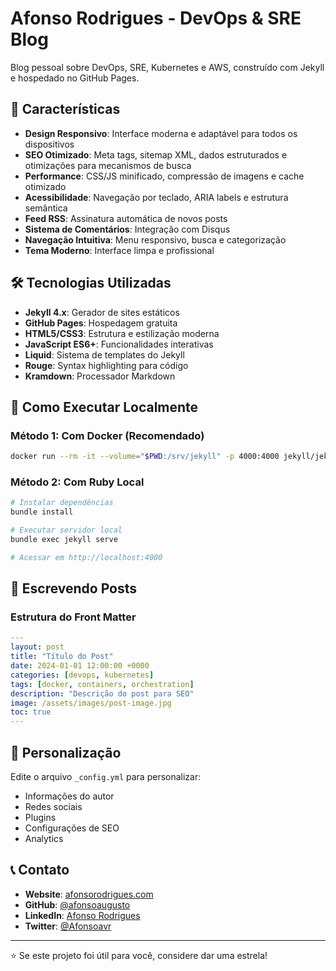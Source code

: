 # Afonso Rodrigues - DevOps & SRE Blog

Blog pessoal sobre DevOps, SRE, Kubernetes e AWS, construído com Jekyll e hospedado no GitHub Pages.

## 🚀 Características

- **Design Responsivo**: Interface moderna e adaptável para todos os dispositivos
- **SEO Otimizado**: Meta tags, sitemap XML, dados estruturados e otimizações para mecanismos de busca
- **Performance**: CSS/JS minificado, compressão de imagens e cache otimizado
- **Acessibilidade**: Navegação por teclado, ARIA labels e estrutura semântica
- **Feed RSS**: Assinatura automática de novos posts
- **Sistema de Comentários**: Integração com Disqus
- **Navegação Intuitiva**: Menu responsivo, busca e categorização
- **Tema Moderno**: Interface limpa e profissional

## 🛠️ Tecnologias Utilizadas

- **Jekyll 4.x**: Gerador de sites estáticos
- **GitHub Pages**: Hospedagem gratuita
- **HTML5/CSS3**: Estrutura e estilização moderna
- **JavaScript ES6+**: Funcionalidades interativas
- **Liquid**: Sistema de templates do Jekyll
- **Rouge**: Syntax highlighting para código
- **Kramdown**: Processador Markdown

## 🚀 Como Executar Localmente

### Método 1: Com Docker (Recomendado)

```bash
docker run --rm -it --volume="$PWD:/srv/jekyll" -p 4000:4000 jekyll/jekyll /bin/bash -c "chmod a+wx . && jekyll build -V && jekyll s --force_polling --incremental --watch --trace"
```

### Método 2: Com Ruby Local

```bash
# Instalar dependências
bundle install

# Executar servidor local
bundle exec jekyll serve

# Acessar em http://localhost:4000
```

## 📝 Escrevendo Posts

### Estrutura do Front Matter

```yaml
---
layout: post
title: "Título do Post"
date: 2024-01-01 12:00:00 +0000
categories: [devops, kubernetes]
tags: [docker, containers, orchestration]
description: "Descrição do post para SEO"
image: /assets/images/post-image.jpg
toc: true
---
```

## 🎨 Personalização

Edite o arquivo `_config.yml` para personalizar:
- Informações do autor
- Redes sociais
- Plugins
- Configurações de SEO
- Analytics

## 📞 Contato

- **Website**: [afonsorodrigues.com](https://afonsorodrigues.com)
- **GitHub**: [@afonsoaugusto](https://github.com/afonsoaugusto)
- **LinkedIn**: [Afonso Rodrigues](https://linkedin.com/in/afonsoavr)
- **Twitter**: [@Afonsoavr](https://twitter.com/Afonsoavr)

---

⭐ Se este projeto foi útil para você, considere dar uma estrela!
